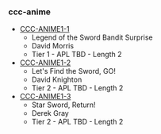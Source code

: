 ### ccc-anime
* [CCC-ANIME1-1](http://www.dmsguild.com/product/236786/CCC--Anime--11-Legend-of-the-Sword-Bandit-Surprise?affiliate_id=757342)
    * Legend of the Sword Bandit Surprise
    * David Morris
    * Tier 1 - APL TBD - Length 2
* [CCC-ANIME1-2](http://www.dmsguild.com/product/236787/CCC--Anime--12-Lets-Find-the-Sword-GO?affiliate_id=757342)
    * Let's Find the Sword, GO!
    * David Knighton
    * Tier 2 - APL TBD - Length 2
* [CCC-ANIME1-3](http://www.dmsguild.com/product/236788/CCC--Anime--13-Star-Sword-Return?affiliate_id=757342)
    * Star Sword, Return!
    * Derek Gray
    * Tier 2 - APL TBD - Length 2
